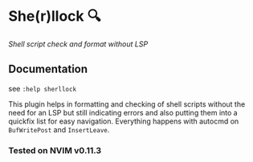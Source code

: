 # She(r)llock 🔍

*Shell script check and format without LSP*

## Documentation

see `:help sherllock`

This plugin helps in formatting and checking of shell scripts without the need for an LSP but still indicating errors and also putting them into a quickfix list for easy navigation. Everything happens with autocmd on `BufWritePost` and `InsertLeave`.

### Tested on NVIM v0.11.3

